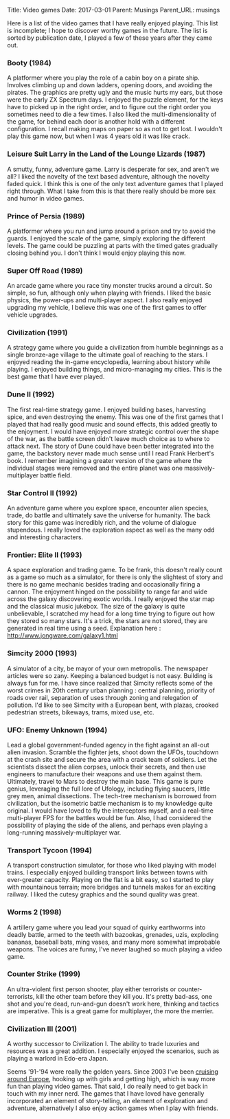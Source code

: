 Title: Video games
Date: 2017-03-01
Parent: Musings
Parent_URL: musings

Here is a list of the video games that I have really enjoyed playing. This list is incomplete; I hope to discover worthy games in the future. The list is sorted by publication date, I played a few of these years after they came out.

### Booty (1984)

A platformer where you play the role of a cabin boy on a pirate ship. Involves climbing up and down ladders, opening doors, and avoiding the pirates. The graphics are pretty ugly and the music hurts my ears, but those were the early ZX Spectrum days. I enjoyed the puzzle element, for the keys have to picked up in the right order, and to figure out the right order you sometimes need to die a few times. I also liked the multi-dimensionality of the game, for behind each door is another hold with a different configuration. I recall making maps on paper so as not to get lost. I wouldn't play this game now, but when I was 4 years old it was like crack.

### Leisure Suit Larry in the Land of the Lounge Lizards (1987)

A smutty, funny, adventure game. Larry is desperate for sex, and aren't we all? I liked the novelty of the text based adventure, although the novelty faded quick. I think this is one of the only text adventure games that I played right through. What I take from this is that there really should be more sex and humor in video games. 

### Prince of Persia (1989)

A platformer where you run and jump around a prison and try to avoid the guards. I enjoyed the scale of the game, simply exploring the different levels. The game could be puzzling at parts with the timed gates gradually closing behind you. I don't think I would enjoy playing this now.

### Super Off Road (1989)

An arcade game where you race tiny monster trucks around a circuit. So simple, so fun, although only when playing with friends. I liked the basic physics, the power-ups and multi-player aspect. I also really enjoyed upgrading my vehicle, I believe this was one of the first games to offer vehicle upgrades.

### Civilization (1991)

A strategy game where you guide a civilization from humble beginnings as a single bronze-age village to the ultimate goal of reaching to the stars. I enjoyed reading the in-game encyclopedia, learning about history while playing. I enjoyed building things, and micro-managing my cities. This is the best game that I have ever played.

### Dune II (1992)

The first real-time strategy game. I enjoyed building bases, harvesting spice, and even destroying the enemy. This was one of the first games that I played that had really good music and sound effects, this added greatly to the enjoyment. I would have enjoyed more strategic control over the shape of the war, as the battle screen didn't leave much choice as to where to attack next. The story of Dune could have been better integrated into the game, the backstory never made much sense until I read Frank Herbert's book. I remember imagining a greater version of the game where the individual stages were removed and the entire planet was one massively-multiplayer battle field.

### Star Control II (1992)

An adventure game where you explore space, encounter alien species, trade, do battle and ultimately save the universe for humanity. The back story for this game was incredibly rich, and the volume of dialogue stupendous. I really loved the exploration aspect as well as the many odd and interesting characters.

### Frontier: Elite II (1993)

A space exploration and trading game. To be frank, this doesn't really count as a game so much as a simulator, for there is only the slightest of story and there is no game mechanic besides trading and occasionally firing a cannon. The enjoyment hinged on the possibility to range far and wide across the galaxy discovering exotic worlds. I really enjoyed the star map and the classical music jukebox. The size of the galaxy is quite unbelievable, I scratched my head for a long time trying to figure out how they stored so many stars. It's a trick, the stars are not stored, they are generated in real time using a seed. Explanation here : http://www.jongware.com/galaxy1.html

### Simcity 2000 (1993)

A simulator of a city, be mayor of your own metropolis. The newspaper articles were so zany. Keeping a balanced budget is not easy. Building is always fun for me. I have since realized that Simcity reflects some of the worst crimes in 20th century urban planning : central planning, priority of roads over rail, separation of uses through zoning and relegation of pollution. I'd like to see Simcity with a European bent, with plazas, crooked pedestrian streets, bikeways, trams, mixed use, etc.

### UFO: Enemy Unknown (1994)

Lead a global government-funded agency in the fight against an all-out alien invasion. Scramble the fighter jets, shoot down the UFOs, touchdown at the crash site and secure the area with a crack team of soldiers. Let the scientists dissect the alien corpses, unlock their secrets, and then use engineers to manufacture their weapons and use them against them. Ultimately, travel to Mars to destroy the main base. This game is pure genius, leveraging the full lore of Ufology, including flying saucers, little grey men, animal dissections. The tech-tree mechanism is borrowed from civilization, but the isometric battle mechanism is to my knowledge quite original. I would have loved to fly the interceptors myself, and a real-time multi-player FPS for the battles would be fun. Also, I had considered the possibility of playing the side of the aliens, and perhaps even playing a long-running massively-multiplayer war.

### Transport Tycoon (1994)

A transport construction simulator, for those who liked playing with model trains. I especially enjoyed building transport links between towns with ever-greater capacity. Playing on the flat is a bit easy, so I started to play with mountainous terrain; more bridges and tunnels makes for an exciting railway. I liked the cutesy graphics and the sound quality was great. 

### Worms 2 (1998)

A artillery game where you lead your squad of quirky earthworms into deadly battle, armed to the teeth with bazookas, grenades, uzis, exploding bananas, baseball bats, ming vases, and many more somewhat improbable weapons. The voices are funny, I've never laughed so much playing a video game.

### Counter Strike (1999)

An ultra-violent first person shooter, play either terrorists or counter-terrorists, kill the other team before they kill you. It's pretty bad-ass, one shot and you're dead, run-and-gun doesn't work here, thinking and tactics are imperative. This is a great game for multiplayer, the more the merrier.

### Civilization III (2001)

A worthy successor to Civilization I. The ability to trade luxuries and resources was a great addition. I especially enjoyed the scenarios, such as playing a warlord in Edo-era Japan.

Seems '91-'94 were really the golden years. Since 2003 I've been [cruising around Europe](/meandering/), hooking up with girls and getting high, which is way more fun than playing video games. That said, I do really need to get back in touch with my inner nerd. The games that I have loved have generally incorporated an element of story-telling, an element of exploration and adventure, alternatively I also enjoy action games when I play with friends.